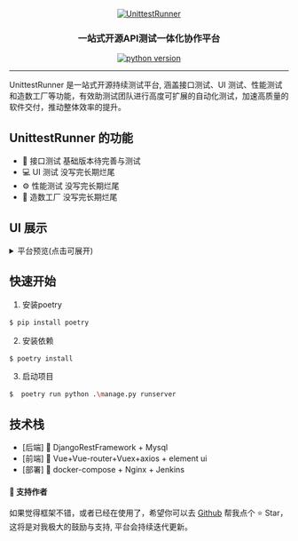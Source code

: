 <p align="center"><a href="https://imgse.com/i/pFKvjUA"><img src="https://s11.ax1x.com/2024/01/31/pFKvjUA.png" alt="UnittestRunner" width="300" border="0" /></a>
<h3 align="center">一站式开源API测试一体化协作平台</h3>
<p align="center">
  <a href=""><img src="https://img.shields.io/badge/python-3.4%7C3.5%7C3.6%7C3.7%7C3.8%7C3.9%7C3.10-blue.svg" alt="python version"></a>
</p>
<hr />

UnittestRunner 是一站式开源持续测试平台, 涵盖接口测试、UI 测试、性能测试和造数工厂等功能，有效助测试团队进行高度可扩展的自动化测试，加速高质量的软件交付，推动整体效率的提升。


## UnittestRunner 的功能

- 🎯 接口测试 基础版本待完善与测试
- 💻 UI 测试 没写完长期烂尾
- ⚙️ 性能测试 没写完长期烂尾
- 📝 造数工厂 没写完长期烂尾


## UI 展示
<details>
<summary>平台预览(点击可展开)</summary>

#### 🍦 项目管理

![](https://github.com/xiaoxiaolulu/EasyPost/blob/master/backend/static/1219141210.png)

#### 🍦 环境管理

![](https://github.com/xiaoxiaolulu/EasyPost/blob/master/backend/static/1219141313.png)

#### 🍦 地址管理

![](https://github.com/xiaoxiaolulu/EasyPost/blob/master/backend/static/219141328.png)


#### 🍦 接口管理

![](https://github.com/xiaoxiaolulu/EasyPost/blob/master/backend/static/221134334.png)
![](https://github.com/xiaoxiaolulu/EasyPost/blob/master/backend/static/1221160034.png)


#### 🍦 用例管理

![](https://github.com/xiaoxiaolulu/EasyPost/blob/master/backend/static/0105142655.png)

</details>

## 快速开始

1. 安装poetry

```bash
$ pip install poetry
```

2. 安装依赖

```bash
$ poetry install
```

3. 启动项目

```bash
$  poetry run python .\manage.py runserver
```


## 技术栈

- [后端] 🎨 DjangoRestFramework  + Mysql
- [前端] 🎉 Vue+Vue-router+Vuex+axios + element ui
- [部署] 🎃 docker-compose + Nginx + Jenkins


#### 💌 支持作者
如果觉得框架不错，或者已经在使用了，希望你可以去 <a target="_blank" href="https://github.com/xiaoxiaolulu/EasyPost">Github</a> 帮我点个 ⭐ Star，这将是对我极大的鼓励与支持, 平台会持续迭代更新。
